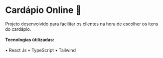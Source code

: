 # Cardápio Online 🍔

Projeto desenvolvido para facilitar os clientes na hora de escolher os itens do cardápio.<br/><br/>
**Tecnologias útilizadas:** <br/><br/>
• React Js • TypeScript • Tailwind <br/><br/>
